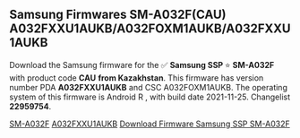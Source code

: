 <h2>Samsung Firmwares SM-A032F(CAU) A032FXXU1AUKB/A032FOXM1AUKB/A032FXXU1AUKB</h2>
Download the Samsung firmware for the ✅ <strong>Samsung SSP </strong> ⭐ <strong>SM-A032F</strong> with product code <strong>CAU</strong> <strong> from Kazakhstan</strong>. This firmware has version number PDA <strong>A032FXXU1AUKB</strong> and CSC A032FOXM1AUKB. The operating system of this firmware is Android R , with build date 2021-11-25. Changelist <strong>22959754</strong>.


[SM-A032F](https://samfirm.shop/samsung/model/SM-A032F)
[A032FXXU1AUKB](https://samfirm.shop/samsung/pda/A032FXXU1AUKB)
[Download Firmware Samsung SSP SM-A032F](https://samfirm.shop/samsung/firmware/478058)
